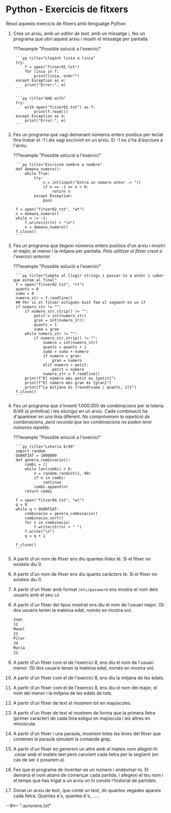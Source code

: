 # Python - Exercicis de fitxers

Resol aquests exercicis de fitxers amb llenguatge Python

1. Crea un arxiu, amb un *editor de text*, amb un missatge i, fes un programa que obri aquest arxiu i mostri el missatge per pantalla.

    ???example "Possible solució a l'exercici"

        ```py title="Llegint linia a linia"
        try:
            f = open("fitxer01.txt")
            for linia in f:
                print(linia, end="")
        except Exception as e:
            print("Error:", e)
        ```

        ```py title="Amb with"
        try:
            with open("fitxer01.txt") as f:
                print(f.read())
        except Exception as e:
            print("Error:", e)
        ```


2. Fes un programa que vagi demanant números enters positius per teclat fins trobar el -1 i els vagi escrivint en un arxiu. El -1 no s'ha d'escriure a l'arxiu.

    ???example "Possible solució a l'exercici"

        ```py title="Escrivim nombre a nombre"
        def demana_numero():
            while True:
                try:
                    n = int(input("Entra un número enter -> "))
                    if n == -1 or n > 0:
                        return n
                except Exception:
                    pass

        f = open("fitxer02.txt", "wt")
        n = demana_numero()
        while n != -1:
            f.write(str(n) + "\n")
            n = demana_numero()
        f.close()
        ```

3. Fes un programa que llegeixi números enters positius d'un arxiu i mostri: el major, el menor i la mitjana per pantalla. *Pots utilitzar el fitxer creat a l'exercici anterior*.

    ???example "Possible solució a l'exercici"

        ```py title="Compte al llegir strings i passar-lo a enter i saber que estem al final"
        f = open("fitxer02.txt", "rt")
        quants = 0
        suma = 0
        numero_str = f.readline()
        ## Per si el fitxer estigués buit fem el següent en un if
        if numero_str != "":
            if numero_str.strip() != "":
                petit = int(numero_str)
                gran = int(numero_str)
                quants = 1
                suma = gran
            while numero_str != "":
                if numero_str.strip() != "":
                    numero = int(numero_str)
                    quants = quants + 1
                    suma = suma + numero
                    if numero > gran:
                        gran = numero
                    elif numero < petit:
                        petit = numero
                    numero_str = f.readline()
            print(f"El número més petit és {petit}")
            print(f"El número més gran és {gran}")
            print(f"La mitjana és {round(suma / quants, 2)}")
        f.close()
        ```

4. Fes un programa que s'inventi 1.000.000 de combinacions per la loteria 6/49 (o primitiva) i les escrigui en un arxiu. Cada combinació ha d'aparèixer en una línia diferent. *No comprovarem la repetició de combinacions, però recorda que les combinacions no poden tenir números repetits*.

    ???example "Possible solució a l'exercici"

        ```py title="Loteria 6/49"
        import random
        QUANTIAT = 1000000
        def genera_combinacio():
            combi = []
            while len(combi) < 6:
                n = random.randint(1, 49)
                if n in combi:
                    continue
                combi.append(n)
            return combi

        f = open("fitxer04.txt", "wt")
        q = 0
        while q < QUANTIAT:
            combinacio = genera_combinacio()
            combinacio.sort()
            for n in combinacio:
                f.write(str(n) + " ")
            f.write("\n")
            q = q + 1

        f.close()
        ```



5. A partir d'un nom de fitxer ens diu quantes línies té. Si el fitxer no existeix diu 0.

6. A partir d'un nom de fitxer ens diu quants caràcters té. Si el fitxer no existeix diu 0.

7. A partir d'un fitxer amb format `/etc/password` ens mostra el nom dels usuaris amb el seu *`id`*.

8. A partir d'un fitxer del tipus mostrat ens diu el nom de l'usuari major.
(Si dos usuaris tenen la mateixa edat, només en mostra un).
    
    ```txt
    Joan
    12
    Manel
    23
    Pilar
    34
    Maria
    21
    ```

9. A partir d'un fitxer com el de l'exercici 8, ens diu el nom de l'usuari menor.
(Si dos usuaris tenen la mateixa edat, només en mostra un).

10. A partir d'un fitxer com el de l'exercici 8, ens diu la mitjana de les edats.

11. A partir d'un fitxer com el de l'exercici 8, ens diu el nom del major, el nom
del menor i la mitjana de les edats de tots.

12. A partir d'un fitxer de text el mostrem tot en majúscules.

13. A partir d'un fitxer de text el mostrem de forma que la primera lletra (primer caràcter) de cada línia estigui en majúscula i les altres en minúscula.

14. A partir d'un fitxer i una paraula, mostrem totes les línies del fitxer que contenen la paraula simulant la comanda grep.

15. A partir d'un fitxer en generem un altre amb el mateix nom afegint-hi .cesar amb el mateix text però canviant cada lletra per la següent (en cas de ser z posarem a).

16. Fes que el programa de inventar-se un número i endevinar-lo. Et demana el nom abans de començar cada partida, i afegeixi el teu nom i el temps que has trigat a un arxiu on hi consta l'historial de partides.

17. Donat un arxiu de text, que conté un text, dir quantes vegades apareix cada lletra. Quantes a's, quantes b's, .....

--8<-- ".acronims.txt"
